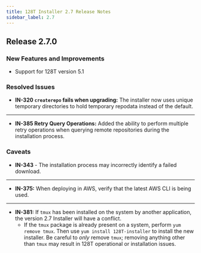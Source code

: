 ```yaml
---
title: 128T Installer 2.7 Release Notes
sidebar_label: 2.7
---
```


## Release 2.7.0

### New Features and Improvements

- Support for 128T version 5.1

### Resolved Issues

- **IN-320 `createrepo` fails when upgrading:** The installer now uses unique temporary directories to hold temporary repodata instead of the default.
------
- **IN-385 Retry Query Operations:** Added the ability to perform multiple retry operations when querying remote repositories during the installation process. 

### Caveats

- **IN-343** - The installation process may incorrectly identify a failed download.
------
- **IN-375:** When deploying in AWS, verify that the latest AWS CLI is being used. 
------
- **IN-381:** If `tmux` has been installed on the system by another application, the version 2.7 Installer will have a conflict. 
	- If the `tmux` package is already present on a system, perform `yum remove tmux`. Then use `yum install 128T-installer` to install the new installer. Be careful to _only_ remove `tmux`; removing anything other than `tmux` may result in 128T operational or installation issues.  
